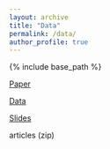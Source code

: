 ```yaml
---
layout: archive
title: "Data"
permalink: /data/
author_profile: true
---
```


{% include base_path %}

<a href="https://stockjumpswebsite.github.io/stockjumps/files/paper1.pdf">Paper</a> 

<a href="https://www.google.com/sheets/about/">Data</a> 

<a href="https://www.google.com/slides/about/">Slides</a> 

articles (zip)
